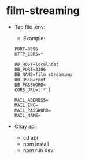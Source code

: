 # film-streaming

+ Tạo file .env:
  - Example:  
  ```
  PORT=9096
  HTTP_CORS=*

  DB_HOST=localhost
  DB_PORT=3306
  DB_NAME=film_streaming
  DB_USER=root
  DB_PASSWORD=
  CORS_URL=['*']

  MAIL_ADDRESS=
  MAIL_ENC=
  MAIL_PASSWORD=
  MAIL_NAME=
  ```

+ Chạy api:
  - cd api
  - npm install
  - npm run dev
